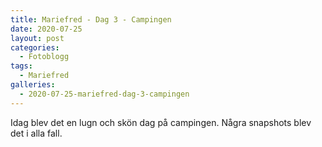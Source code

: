 ```yaml
---
title: Mariefred - Dag 3 - Campingen
date: 2020-07-25
layout: post
categories:
  - Fotoblogg
tags:
  - Mariefred
galleries:
  - 2020-07-25-mariefred-dag-3-campingen
---
```


Idag blev det en lugn och skön dag på campingen. Några snapshots blev det i alla fall.
